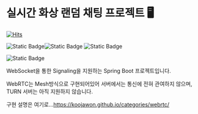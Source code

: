 # 실시간 화상 랜덤 채팅 프로젝트 :desktop_computer:

[![Hits](https://hits.seeyoufarm.com/api/count/incr/badge.svg?url=https%3A%2F%2Fgithub.com%2Fkoojawon%2Frandom-chat&count_bg=%2379C83D&title_bg=%23555555&icon=checkmarx.svg&icon_color=%23E7E7E7&title=hits&edge_flat=false)](https://hits.seeyoufarm.com)

![Static Badge](https://img.shields.io/badge/spring_boot-3.3.2-green?style=for-the-badge&logo=springsecurity&color=%236DB33F)![Static Badge](https://img.shields.io/badge/spring_security-6.3.1-green?style=for-the-badge&logo=springsecurity&color=%236DB33F) ![Static Badge](https://img.shields.io/badge/WebRTC-is_used!-green?style=for-the-badge&logo=webrtc&color=%23333333)

![Static Badge](https://img.shields.io/badge/Java-17-green?style=for-the-badge&logo=openjdk&color=%23000000)

WebSocket을 통한 Signaling을 지원하는 Spring Boot 프로젝트입니다.

WebRTC는 Mesh방식으로 구현되어있어 서버에서는 통신에 전혀 관여하지 않으며, TURN 서버는 아직 지원하지 않습니다.

구현 설명은 여기로...https://koojawon.github.io/categories/webrtc/